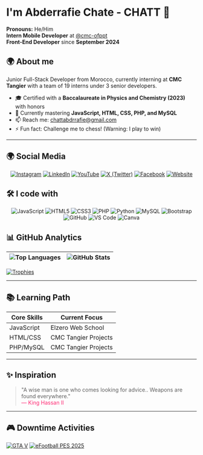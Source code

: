 # I'm Abderrafie Chate - CHATT 👋

**Pronouns:** He/Him  
**Intern Mobile Developer** at [@cmc-ofppt](https://cmc.ac.ma/)  
**Front-End Developer** since **September 2024**

## 🌍 About me
Junior Full-Stack Developer from Morocco, currently interning at **CMC Tangier** with a team of 19 interns under 3 senior developers.  
- 🎓 Certified with a **Baccalaureate in Physics and Chemistry (2023)** with honors
- 🌱 Currently mastering **JavaScript, HTML, CSS, PHP, and MySQL**
- 📫 Reach me: [chattabdrrafie@gmail.com](mailto:chattabdrrafie@gmail.com)
- ⚡ Fun fact: Challenge me to chess! (Warning: I play to win)

---

## 🌍 Social Media

<div align="center">

[![Instagram](https://img.shields.io/badge/Instagram-E4405F?style=flat&logo=instagram&logoColor=white)](https://instagram.com/rfchatt)
[![LinkedIn](https://img.shields.io/badge/LinkedIn-0077B5?style=flat&logo=linkedin&logoColor=white)](https://www.linkedin.com/in/rfchatt/)
[![YouTube](https://img.shields.io/badge/YouTube-FF0000?style=flat&logo=youtube&logoColor=white)](https://www.youtube.com/@Chatt-01)
[![X (Twitter)](https://img.shields.io/badge/X-000000?style=flat&logo=x&logoColor=white)](https://x.com/rfchatt_)
[![Facebook](https://img.shields.io/badge/Facebook-1877F2?style=flat&logo=facebook&logoColor=white)](https://web.facebook.com/rfchatt)
[![Website](https://img.shields.io/badge/Website-4285F4?style=flat&logo=google-chrome&logoColor=white)](https://rfchatt.github.io/rfchatt_/)

</div>

## 🛠️ I code with

<div align="center">

![JavaScript](https://img.shields.io/badge/JavaScript-F7DF1E?style=flat&logo=javascript&logoColor=black)
![HTML5](https://img.shields.io/badge/HTML5-E34F26?style=flat&logo=html5&logoColor=white)
![CSS3](https://img.shields.io/badge/CSS3-1572B6?style=flat&logo=css3&logoColor=white)
![PHP](https://img.shields.io/badge/PHP-777BB4?style=flat&logo=php&logoColor=white)
![Python](https://img.shields.io/badge/Python-3776AB?style=flat&logo=python&logoColor=white)
![MySQL](https://img.shields.io/badge/MySQL-4479A1?style=flat&logo=mysql&logoColor=white)
![Bootstrap](https://img.shields.io/badge/Bootstrap-7952B3?style=flat&logo=bootstrap&logoColor=white)
![GitHub](https://img.shields.io/badge/GitHub-181717?style=flat&logo=github&logoColor=white)
![VS Code](https://img.shields.io/badge/VS_Code-007ACC?style=flat&logo=visual-studio-code&logoColor=white)
![Canva](https://img.shields.io/badge/Canva-00C4CC?style=flat&logo=canva&logoColor=white)

</div>

## 📊 GitHub Analytics

| ![Top Languages](https://github-readme-stats.vercel.app/api/top-langs/?username=rfchatt&layout=compact&theme=radical) | ![GitHub Stats](https://github-readme-stats.vercel.app/api?username=rfchatt&show_icons=true&theme=merko&hide=issues&include_all_commits=true) |
|----------------------------------------------------------------------------------------------------------------------|----------------------------------------------------------------------------------------------------------------------------------------------|


[![Trophies](https://github-profile-trophy.vercel.app/?username=rfchatt&theme=tokyonight)](https://github.com/rfchatt)

---

## 📚 Learning Path

| Core Skills | Current Focus |
|------------|---------------|
| JavaScript | Elzero Web School|
| HTML/CSS   | CMC Tangier Projects |
| PHP/MySQL  | CMC Tangier Projects |

---

## ✨ Inspiration

> "A wise man is one who comes looking for advice.. Weapons are found everywhere."  
> <span style="color:#ff2d75; text-align:center;">— King Hassan II</span>

---

## 🎮 Downtime Activities

[![GTA V](https://img.shields.io/badge/GTA_V-000000?style=flat&logo=data:image/svg+xml;base64,PHN2ZyB4bWxucz0iaHR0cDovL3d3dy53My5vcmcvMjAwMC9zdmciIHZpZXdCb3g9IjAgMCAyNDAgODAiPjxwYXRoIGZpbGw9IiMwMDAwMDAiIGQ9Ik0wIDBoMjQwdjgwSDB6Ii8+PHRleHQgeD0iMTIwIiB5PSI0NSIgZm9udC1mYW1pbHk9IkFyaWFsIiBmb250LXdlaWdodD0iYm9sZCIgZm9udC1zaXplPSIyNCIgZmlsbD0iI0ZGRiIgdGV4dC1hbmNob3I9Im1pZGRsZSI+R1RBIFY8L3RleHQ+PC9zdmc+)](https://www.rockstargames.com/V/)
[![eFootball PES 2025](https://img.shields.io/badge/eFootball_PES_2025-D32F2F?style=flat&logo=konami&logoColor=white)](https://www.konami.com/efootball/)
